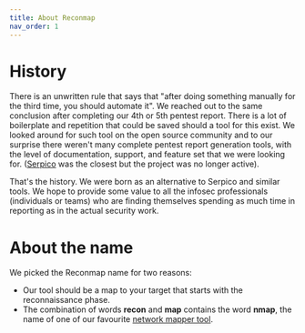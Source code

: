 ```yaml
---
title: About Reconmap
nav_order: 1
---
```


# History

There is an unwritten rule that says that "after doing something manually for the third time, you should automate it". We reached out to the same conclusion after completing our 4th or 5th pentest report. There is a lot of boilerplate and repetition that could be saved should a tool for this exist. We looked around for such tool on the open source community and to our surprise there weren't many complete pentest report generation tools, with the level of documentation, support, and feature set that we were looking for. ([Serpico](https://github.com/SerpicoProject/Serpico) was the closest but the project was no longer active).

That's the history. We were born as an alternative to Serpico and similar tools. We hope to provide some value to all the infosec professionals (individuals or teams) who are finding themselves spending as much time in reporting as in the actual security work.

# About the name

We picked the Reconmap name for two reasons:

- Our tool should be a map to your target that starts with the reconnaissance phase.
- The combination of words **recon** and **map** contains the word **nmap**, the name of one of our favourite [network mapper tool](https://nmap.org/).

